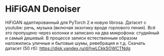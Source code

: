 # HiFiGAN Denoiser
HiFiGAN адаптированный для PyTorch 2 и новую librosa.
Датасет с youtube: речь, музыка (включая экзотику вроде горлового пения). Всё это пропущено через колонки и записано на два микрофона:
студийный и самый дешевый. В процессе записи естественным образом наложились уличные и бытовые шумы, ревебрация и т.д.
Скачать датасет (50 гб): https://disk.yandex.ru/d/hwLCkkSOWCTNdg
